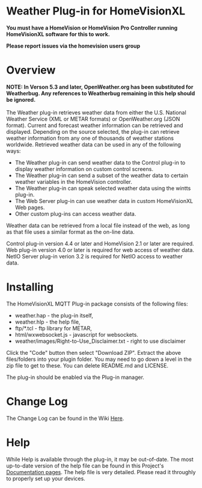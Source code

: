 # Weather Plug-in for HomeVisionXL

<b>You must have a HomeVision or HomeVision Pro Controller running HomeVisionXL software for this to work.</b>

**Please report issues via the homevision users group**

# Overview

<b>
NOTE: In Verson 5.3 and later, OpenWeather.org has been substituted for Weatherbug.
Any references to Weatherbug remaining in this help should be ignored.
</b>
<br>
<br>
The Weather plug-in retrieves weather data from either
the U.S. National Weather Service (XML or METAR formats)  
or OpenWeather.org (JSON format).
Current and forecast weather information can be retrieved and displayed.
Depending on the source selected, the plug-in can retrieve weather information
from any one of thousands of weather stations worldwide.
Retrieved weather data can be used in any of the following ways:
<ul>
<li>The Weather plug-in can send weather data to
the Control plug-in to display weather information on custom control screens.
<li>
The Weather plug-in can send a subset of the
 weather data to certain weather variables in the HomeVision controller.
<li>
The Weather plug-in can speak selected weather data using the wintts plug-in.
<li>
The Web Server plug-in can use weather data in custom HomeVisionXL Web pages.
<li>
Other custom plug-ins can access weather data.
</ul>
<p>
Weather data can be retrieved from a local file instead of the web,
as long as that file uses a similar format as the on-line data.
</p><p>
Control plug-in version
4.4 or later and HomeVision 2.1 or later are
required.
Web plug-in version 4.0 or later is required for web access of weather data.
NetIO Server plug-in verion 3.2 is required for NetIO access to weather data.
</p>


# Installing

The HomeVisionXL MQTT Plug-in package consists of the following files: 
* weather.hap - the plug-in itself, 
* weather.hlp - the help file,
* ftp/*.tcl - ftp library for METAR,
* html/wxwebsocket.js - javascript for websockets.
* weather/images/Right-to-Use_Disclaimer.txt  - right to use disclaimer

Click the "Code" button then select "Download ZIP".
Extract the above files/folders into your plugin folder.
You may need to go down a level in the zip file to get to these.
You can delete README.md and LICENSE.

The plug-in should be enabled via the Plug-in manager.

# Change Log

The Change Log can be found in the Wiki [Here](https://github.com/rebel7580/Weather-Plug-in-For-HomeVisionXL/wiki/Change-Log).

# Help

While Help is available through the plug-in, it may be out-of-date. The most up-to-date version of the help file can be found in this Project's [Documentation pages](https://rebel7580.github.io/Wx/Wx_index).
The help file is very detailed. Please read it throughly to properly set up your devices.


